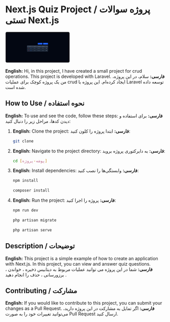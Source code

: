 # Next.js Quiz Project / پروژه سوالات تستی Next.js

<img src="https://github.com/hoseinrashidi-urmavi/laravel-crud/blob/main/download.png" style="width: 200px; border: 1px solid #ccc; border-radius: 5px;">

**English:** Hi, in this project, I have created a small project for crud operations. This project is developed with Laravel.
**فارسی:** سلام، در این پروژه، من یک پروژه کوچک برای عملیات crud ایجاد کرده‌ام. این پروژه با Laravel توسعه داده شده است.

## How to Use / نحوه استفاده

**English:** To use and see the code, follow these steps:
**فارسی:** برای استفاده و دیدن کدها، مراحل زیر را دنبال کنید:

1.  **English:** Clone the project:
    **فارسی:** ابتدا پروژه را کلون کنید:

    ```bash
    git clone 
    ```

2.  **English:** Navigate to the project directory:
    **فارسی:** به دایرکتوری پروژه بروید:

    ```bash
    cd [پوشه-پروژه]
    ```

3.  **English:** Install dependencies:
    **فارسی:** وابستگی‌ها را نصب کنید:

    ```bash
    npm install
    ```
    ```bash
    composer install
    ```

4.  **English:** Run the project:
    **فارسی:** پروژه را اجرا کنید:

    ```bash
    npm run dev
    ```
    ```bash
    php artisan migrate
    ```
    ```bash
    php artisan serve
    ```


## Description / توضیحات

**English:** This project is a simple example of how to create an application with Next.js. In this project, you can view and answer quiz questions.
**فارسی:** شما در این پروژه می توانید عملیات مربوط به دیتابیس ذخیره ، خواندن ، برزورسانی ، حذف را انجام دهید .

## Contributing / مشارکت

**English:** If you would like to contribute to this project, you can submit your changes as a Pull Request.
**فارسی:** اگر تمایل به مشارکت در این پروژه دارید، می‌توانید تغییرات خود را به صورت Pull Request ارسال کنید.




